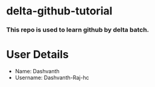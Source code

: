 # delta-github-tutorial
### This repo is used to learn github by delta batch.


# User Details
- Name: Dashvanth
- Username: Dashvanth-Raj-hc
